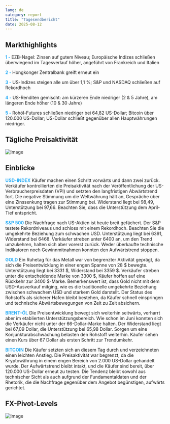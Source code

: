 ```yaml
---
lang: de
category: report
title: "Tagesendbericht"
date: 2025-08-12
---
```



<h2>Markthighlights</h2>
<strong style="color: #2caef7;">1 - </strong> EZB-Nagel: Zinsen auf gutem Niveau; Europäische Indizes schließen überwiegend im Tagesverlauf höher, angeführt von Frankreich und Italien

<strong style="color: #2caef7;">2 - </strong> Hongkonger Zentralbank greift erneut ein

<strong style="color: #2caef7;">3 - </strong> US-Indizes steigen alle um über 1,1 %; S&P und NASDAQ schließen auf Rekordhoch

<strong style="color: #2caef7;">4 - </strong> US-Renditen gemischt: am kürzeren Ende niedriger (2 & 5 Jahre), am längeren Ende höher (10 & 30 Jahre)


<strong style="color: #2caef7;">5 - </strong> Rohöl-Futures schließen niedriger bei 64,82 US-Dollar; Bitcoin über 120.000 US-Dollar; US-Dollar schließt gegenüber allen Hauptwährungen niedriger.




<h2>Tägliche Preisaktivität</h2>
<img src="https://markleighedu.github.io/img/Aug-2025/12-Aug-2025/price.jpg" alt="Image"/>

<h2>Einblicke</h2>
<strong style="color: #2caef7;">USD-INDEX</strong> Käufer machen einen Schritt vorwärts und dann zwei zurück. Verkäufer kontrollierten die Preisaktivität nach der Veröffentlichung der US-Verbraucherpreisdaten (VPI) und setzten den langfristigen Abwärtstrend fort. Die negative Stimmung um die Weltwährung hält an, Gespräche über eine Zinssenkung tragen zur Stimmung bei. Widerstand liegt bei 98,49, Unterstützung bei 97,66. Beachten Sie, dass die Unterstützung dem April-Tief entspricht.

<strong style="color: #2caef7;">S&P 500</strong> Die Nachfrage nach US-Aktien ist heute breit gefächert. Der S&P testete Rekordniveaus und schloss mit einem Rekordhoch. Beachten Sie die umgekehrte Beziehung zum schwachen USD. Unterstützung liegt bei 6391, Widerstand bei 6468. Verkäufer streben unter 6400 an, um den Trend umzukehren, halten sich aber vorerst zurück. Weder überkaufte technische Indikatoren noch Gewinnmitnahmen konnten den Aufwärtstrend stoppen.

<strong style="color: #2caef7;">GOLD</strong> Ein Ruhetag für das Metall war von begrenzter Aktivität geprägt, da sich die Preisentwicklung in einer engen Spanne von 28 $ bewegte. Unterstützung liegt bei 3331 $, Widerstand bei 3359 $. Verkäufer streben unter die entscheidende Marke von 3300 $, Käufer hoffen auf eine Rückkehr zur 3400 $-Marke. Bemerkenswert ist, dass Gold nicht mit dem USD-Ausverkauf mitging, wie es die traditionelle umgekehrte Beziehung zwischen schwachem USD und starkem Gold darstellt. Der Status des Rohstoffs als sicherer Hafen bleibt bestehen, da Käufer schnell einspringen und technische Abwärtsbewegungen von Zeit zu Zeit absichern.

<strong style="color: #2caef7;">BRENT-ÖL</strong> Die Preisentwicklung bewegt sich weiterhin seitwärts, verharrt aber im etablierten Unterstützungsbereich. Wie schon im Juni konnten sich die Verkäufer nicht unter der 66-Dollar-Marke halten. Der Widerstand liegt bei 67,09 Dollar, die Unterstützung bei 65,98 Dollar. Sorgen um eine Konjunkturabschwächung belasten den Rohstoff weiterhin. Käufer sehen einen Kurs über 67 Dollar als ersten Schritt zur Trendumkehr.

<strong style="color: #2caef7;">BITCOIN</strong> Die Käufer setzten sich an diesem Tag durch und verzeichneten einen leichten Anstieg. Die Preisaktivität war begrenzt, da die Kryptowährung in einem engen Bereich von 2.000 US-Dollar gehandelt wurde. Der Aufwärtstrend bleibt intakt, und die Käufer sind bereit, über 120.000 US-Dollar erneut zu testen. Die Tendenz bleibt sowohl aus technischer Sicht als auch aufgrund der Fundamentaldaten und der Rhetorik, die die Nachfrage gegenüber dem Angebot begünstigen, aufwärts gerichtet.



<h2>FX-Pivot-Levels</h2>
<img src="https://markleighedu.github.io/img/Aug-2025/12-Aug-2025/pivot.jpg" alt="Image"/>